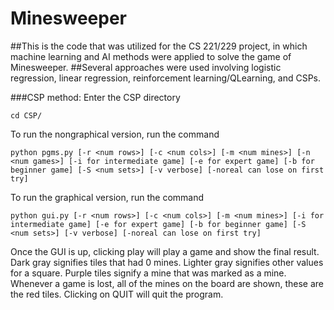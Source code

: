 # Minesweeper 

##This is the code that was utilized for the CS 221/229 project, in which machine learning and AI methods were applied to solve the game of Minesweeper.
##Several approaches were used involving logistic regression, linear regression, reinforcement learning/QLearning, and CSPs.

###CSP method:
Enter the CSP directory
	
	cd CSP/

To run the nongraphical version, run the command
	
	python pgms.py [-r <num rows>] [-c <num cols>] [-m <num mines>] [-n <num games>] [-i for intermediate game] [-e for expert game] [-b for beginner game] [-S <num sets>] [-v verbose] [-noreal can lose on first try]

To run the graphical version, run the command
	
	python gui.py [-r <num rows>] [-c <num cols>] [-m <num mines>] [-i for intermediate game] [-e for expert game] [-b for beginner game] [-S <num sets>] [-v verbose] [-noreal can lose on first try]

Once the GUI is up, clicking play will play a game and show the final result. Dark gray signifies tiles that had 0 mines. Lighter gray signifies other values for a square. Purple tiles signify a mine that was marked as a mine. Whenever a game is lost, all of the mines on the board are shown, these are the red tiles. Clicking on QUIT will quit the program.
